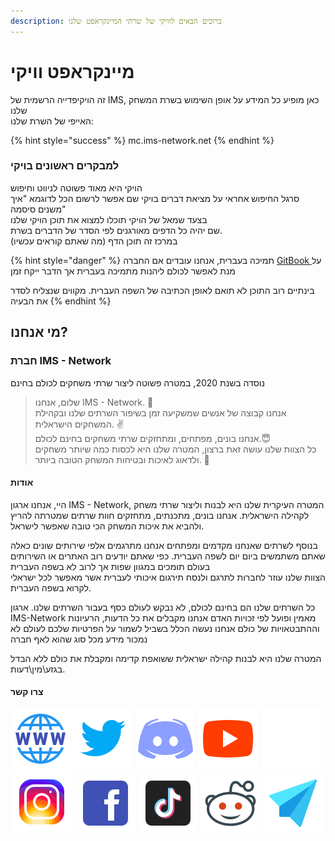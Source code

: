 ```yaml
---
description: ברוכים הבאים לוויקי של שרתי המיינקראפט שלנו
---
```


# מיינקראפט וויקי

זה הויקיפדייה הרשמית של IMS, כאן מופיע כל המידע על אופן השימוש בשרת המשחק שלנו\
&#x20;האייפי של השרת שלנו:

{% hint style="success" %}
mc.ims-network.net
{% endhint %}

### למבקרים ראשונים בויקי

הויקי היא מאוד פשוטה לניווט וחיפוש\
&#x20;סרגל החיפוש אחראי על מציאת דברים בויקי שם אפשר לרשום הכל לדוגמא "איך משנים סיסמה"\
בצעד שמאל של הויקי תוכלו למצוא את תוכן הויקי שלנו \
שם יהיה כל הדפים מאורגנים לפי הסדר של הדברים בשרת. \
במרכז זה תוכן הדף (מה שאתם קוראים עכשיו)

{% hint style="danger" %}
תמיכה בעברית, אנחנו עובדים אם החברה [GitBook ](https://www.gitbook.com/)על מנת לאפשר לכולם ליהנות מתמיכה בעברית אך הדבר ייקח זמן

בינתיים רוב התוכן לא תואם לאופן הכתיבה של השפה העברית. מקווים שנצליח לסדר את הבעיה
{% endhint %}

## מי אנחנו?

### חברת IMS - Network

נוסדה בשנת 2020, במטרה פשוטה ליצור שרתי משחקים לכולם בחינם

> שלום, אנחנו IMS - Network. 👋\
> אנחנו קבוצה של אנשים שמשקיעה זמן בשיפור השרתים שלנו ובקהילת המשחקים הישראלית. ✌️\
> אנחנו בונים, מפתחים, ומתחזקים שרתי משחקים בחינם לכולם.😇\
> כל הצוות שלנו עושה זאת ברצון, המטרה שלנו היא לכסות כמה שיותר משחקים ולדאוג לאיכות ובטיחות המשחק הטובה ביותר. 🤩

#### אודות

היי, אנחנו ארגון IMS - Network, המטרה העיקרית שלנו היא לבנות וליצור שרתי משחק לקהילה הישראלית. אנחנו בונים, מתכנתים, מתחזקים חוות שרתים שמטרתה להריץ ולהביא את איכות המשחק הכי טובה שאפשר לישראל.

בנוסף לשרתים שאנחנו מקדמים ומפתחים אנחנו מתרגמים אלפי שירותים שונים כאלה שאתם משתמשים ביום יום לשפה העברית. כפי שאתם יודעים רוב האתרים או השירותים בעולם תומכים במגוון שפות אך לרוב לא בשפה העברית\
הצוות שלנו עוזר לחברות לתרגם ולנסח תירגום איכותי לעברית אשר מאפשר לכל ישראלי לקרוא בשפה העברית.

כל השרתים שלנו הם בחינם לכולם, לא נבקש לעולם כסף בעבור השרתים שלנו. ארגון IMS-Network מאמין ופועל לפי זכויות האדם אנחנו מקבלים את כל הדעות, הרעיונות וההתבטאויות של כולם אנחנו נעשה הכלל בשביל לשמור על הפרטיות שלכם לעולם לא נמכור מידע מכל סוג שהוא לאף חברה

המטרה שלנו היא לבנות קהילה ישראלית ששואפת קדימה ומקבלת את כולם ללא הבדל בגזע\מין\דעות.

#### צרו קשר

[![לוגו אתר](docs/photos/Website-icon.svg)](https://israelmincraftml.wixsite.com/ims-network) [![לוגו טוויטר](docs/photos/Twitter-icon.svg)](https://twitter.com/network\_ims) [![לוגו דיסקורד](docs/photos/Discord-icon.svg)](https://discord.ims-network.net) [![לוגו יוטיוב](docs/photos/Play-icon.svg)](https://www.youtube.com/channel/UC2k502VERIriL01UtnpE\_wQ) [![לוגו גיטהאב](docs/photos/Github-icon.svg)](https://github.com/IMS-Network) [![לוגו אינסטנגרם](docs/photos/Instagram-icon.svg)](https://www.instagram.com/ims\_\_network/) [![לוגו פייסבוק](docs/photos/Facebook-icon.svg)](https://www.facebook.com/IMSNetworkOfficial) [![לוגו טיקטוק](docs/photos/Tiktok-icon.svg)](https://www.tiktok.com/@ims\_network) [![לוגו רדיט](docs/photos/Reddit-icon.svg)](https://www.reddit.com/r/IMS\_Network/) [![לוגו אימייל](docs/photos/Email-icon.svg)](mailto:support@ims-network.net?subject=\[GitHub])

